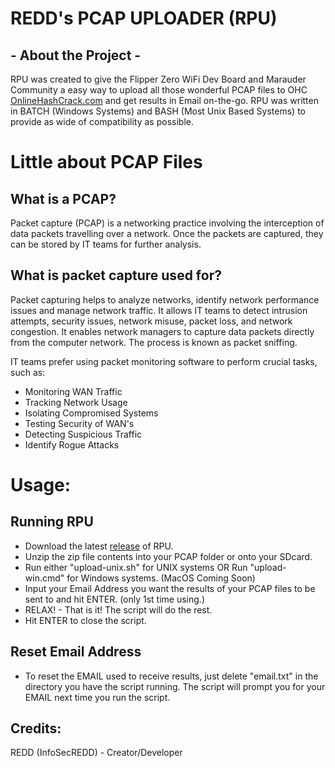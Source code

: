 # REDD's PCAP UPLOADER (RPU)

## - About the Project -
RPU was created to give the Flipper Zero WiFi Dev Board and Marauder Community a easy way to upload all those wonderful 
PCAP files to OHC [OnlineHashCrack.com](OnlineHashCrack.com) and get results in Email on-the-go. RPU was written in BATCH (Windows 
Systems) and BASH (Most Unix Based Systems) to provide as wide of compatibility as possible.


# Little about PCAP Files

## What is a PCAP?
Packet capture (PCAP) is a networking practice involving the interception of data packets travelling over a network. 
Once the packets are captured, they can be stored by IT teams for further analysis.

## What is packet capture used for?
Packet capturing helps to analyze networks, identify network performance issues and manage network traffic. It allows 
IT teams to detect intrusion attempts, security issues, network misuse, packet loss, and network congestion. It enables
network managers to capture data packets directly from the computer network. The process is known as packet sniffing.

IT teams prefer using packet monitoring software to perform crucial tasks, such as:
* Monitoring WAN Traffic
* Tracking Network Usage
* Isolating Compromised Systems
* Testing Security of WAN's
* Detecting Suspicious Traffic
* Identify Rogue Attacks

# Usage:
## Running RPU
- Download the latest [release](https://github.com/InfoSecREDD/REDDs-PCAP-Uploader/releases) of RPU.
- Unzip the zip file contents into your PCAP folder or onto your SDcard.
- Run either "upload-unix.sh" for UNIX systems OR Run "upload-win.cmd" for Windows systems. (MacOS Coming Soon)
- Input your Email Address you want the results of your PCAP files to be sent to and hit ENTER. (only 1st time using.)
- RELAX! - That is it! The script will do the rest.
- Hit ENTER to close the script.

## Reset Email Address
- To reset the EMAIL used to receive results, just delete "email.txt" in the directory you have the script running. The script will prompt you for your EMAIL next time you run the script.



## Credits:
REDD (InfoSecREDD) - Creator/Developer
